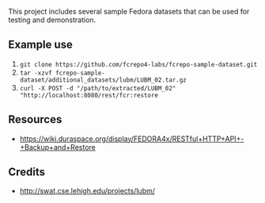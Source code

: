 This project includes several sample Fedora datasets that can be used for testing and demonstration.

## Example use

1. `git clone https://github.com/fcrepo4-labs/fcrepo-sample-dataset.git`
2. `tar -xzvf fcrepo-sample-dataset/additional_datasets/lubm/LUBM_02.tar.gz`
3. `curl -X POST -d "/path/to/extracted/LUBM_02" "http://localhost:8080/rest/fcr:restore`

## Resources

* https://wiki.duraspace.org/display/FEDORA4x/RESTful+HTTP+API+-+Backup+and+Restore

## Credits

* http://swat.cse.lehigh.edu/projects/lubm/
